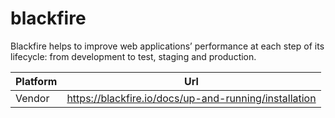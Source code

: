 # blackfire

Blackfire helps to improve web applications’ performance at each step of its lifecycle: from development to test, staging and production.

| Platform | Url                                                              |
|----------|------------------------------------------------------------------|
| Vendor   | https://blackfire.io/docs/up-and-running/installation            |
